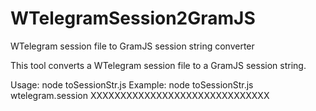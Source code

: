 # WTelegramSession2GramJS
WTelegram session file to GramJS session string converter


This tool converts a WTelegram session file to a GramJS session string.

Usage: node toSessionStr.js <sessionFile> <apiHash>
Example: node toSessionStr.js wtelegram.session XXXXXXXXXXXXXXXXXXXXXXXXXXXXXX
